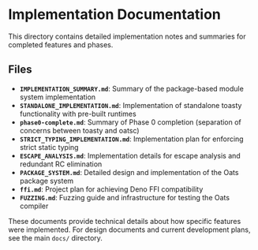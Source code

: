 # Implementation Documentation

This directory contains detailed implementation notes and summaries for completed features and phases.

## Files

- **`IMPLEMENTATION_SUMMARY.md`**: Summary of the package-based module system implementation
- **`STANDALONE_IMPLEMENTATION.md`**: Implementation of standalone toasty functionality with pre-built runtimes
- **`phase0-complete.md`**: Summary of Phase 0 completion (separation of concerns between toasty and oatsc)
- **`STRICT_TYPING_IMPLEMENTATION.md`**: Implementation plan for enforcing strict static typing
- **`ESCAPE_ANALYSIS.md`**: Implementation details for escape analysis and redundant RC elimination
- **`PACKAGE_SYSTEM.md`**: Detailed design and implementation of the Oats package system
- **`ffi.md`**: Project plan for achieving Deno FFI compatibility
- **`FUZZING.md`**: Fuzzing guide and infrastructure for testing the Oats compiler

These documents provide technical details about how specific features were implemented. For design documents and current development plans, see the main `docs/` directory.
